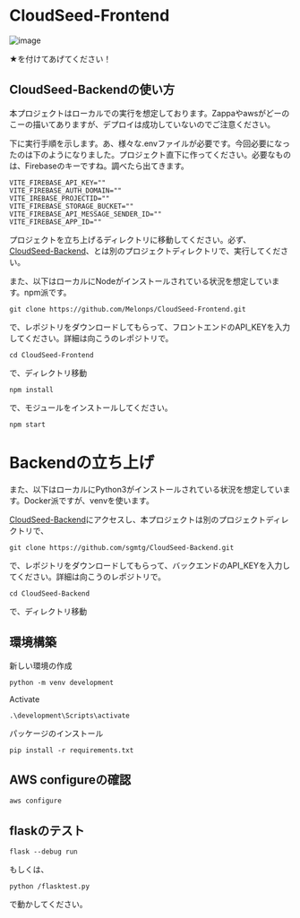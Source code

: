 # CloudSeed-Frontend
![image](https://github.com/Melonps/CloudSeed-Frontend/assets/95263124/7a7e9b85-cb27-4933-acc2-e4a787cce1ed)

★を付けてあげてください！

## CloudSeed-Backendの使い方
本プロジェクトはローカルでの実行を想定しております。Zappaやawsがどーのこーの描いてありますが、デプロイは成功していないのでご注意ください。

下に実行手順を示します。あ、様々な.envファイルが必要です。今回必要になったのは下のようになりました。プロジェクト直下に作ってください。必要なものは、Firebaseのキーですね。調べたら出てきます。

```shell
VITE_FIREBASE_API_KEY=""
VITE_FIREBASE_AUTH_DOMAIN=""
VITE_IREBASE_PROJECTID=""
VITE_FIREBASE_STORAGE_BUCKET=""
VITE_FIREBASE_API_MESSAGE_SENDER_ID=""
VITE_FIREBASE_APP_ID=""

```
プロジェクトを立ち上げるディレクトリに移動してください。必ず、[CloudSeed-Backend](https://github.com/sgmtg/CloudSeed-Backend/tree/master)、とは別のプロジェクトディレクトリで、実行してください。

また、以下はローカルにNodeがインストールされている状況を想定しています。npm派です。

```shell
git clone https://github.com/Melonps/CloudSeed-Frontend.git
```

で、レポジトリをダウンロードしてもらって、フロントエンドのAPI_KEYを入力してください。詳細は向こうのレポジトリで。

```shell
cd CloudSeed-Frontend
```

で、ディレクトリ移動

```shell
npm install
```

で、モジュールをインストールしてください。

```shell
npm start
```

# Backendの立ち上げ
また、以下はローカルにPython3がインストールされている状況を想定しています。Docker派ですが、venvを使います。

[CloudSeed-Backend](https://github.com/Melonps/CloudSeed-Frontend.git)にアクセスし、本プロジェクトは別のプロジェクトディレクトリで、

```shell
git clone https://github.com/sgmtg/CloudSeed-Backend.git
```

で、レポジトリをダウンロードしてもらって、バックエンドのAPI_KEYを入力してください。詳細は向こうのレポジトリで。

```shell
cd CloudSeed-Backend
```

で、ディレクトリ移動

## 環境構築
新しい環境の作成
```shell
python -m venv development
```

Activate
```shell
.\development\Scripts\activate
```

パッケージのインストール
```shell
pip install -r requirements.txt
```

## AWS configureの確認
```shell
aws configure
```

## flaskのテスト
```shell
flask --debug run
```

もしくは、

```shell
python /flasktest.py
```

で動かしてください。

